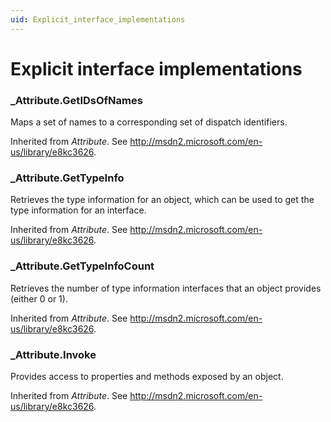 ```yaml
---
uid: Explicit_interface_implementations
---
```


# Explicit interface implementations

### \_Attribute.GetIDsOfNames

Maps a set of names to a corresponding set of dispatch identifiers.

Inherited from *Attribute*. See <http://msdn2.microsoft.com/en-us/library/e8kc3626>.

### \_Attribute.GetTypeInfo

Retrieves the type information for an object, which can be used to get the type information for an interface.

Inherited from *Attribute*. See <http://msdn2.microsoft.com/en-us/library/e8kc3626>.

### \_Attribute.GetTypeInfoCount

Retrieves the number of type information interfaces that an object provides (either 0 or 1).

Inherited from *Attribute*. See <http://msdn2.microsoft.com/en-us/library/e8kc3626>.

### \_Attribute.Invoke

Provides access to properties and methods exposed by an object.

Inherited from *Attribute*. See <http://msdn2.microsoft.com/en-us/library/e8kc3626>.
